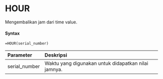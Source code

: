 # HOUR

Mengembalikan jam dari time value.

#### Syntax

```text
=HOUR(serial_number)
```

| Parameter | Deskripsi |
| :--- | :--- |
| serial\_number | Waktu yang digunakan untuk didapatkan nilai jamnya. |
